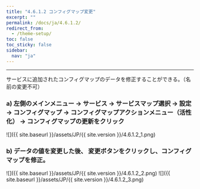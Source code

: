```yaml
---
title: "4.6.1.2 コンフィグマップ変更"
excerpt: ""
permalink: /docs/ja/4.6.1.2/
redirect_from:
  - /theme-setup/
toc: false
toc_sticky: false
sidebar:
  nav: "ja"
---
```


---
サービスに追加されたコンフィグマップのデータを修正することができる。（名前の変更不可）

### a\) 左側のメインメニュー → サービス → サービスマップ選択 → 設定 → コンフィグマップ → コンフィグマップアクションメニュー（活性化） → コンフィグマップの更新をクリック
![]({{ site.baseurl }}/assets/JP/{{ site.version }}/4.6.1.2_1.png)

### b\) データの値を変更した後、 変更ボタンをクリックし、コンフィグマップを修正。
![]({{ site.baseurl }}/assets/JP/{{ site.version }}/4.6.1.2_2.png)
![]({{ site.baseurl }}/assets/JP/{{ site.version }}/4.6.1.2_3.png)
